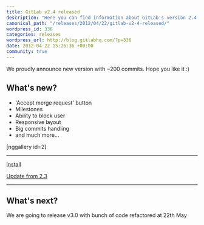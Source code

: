 ```yaml
--- 
title: GitLab v2.4 released
description: "Here you can find information about GitLab's version 2.4 release. Learn more!"
canonical_path: "/releases/2012/04/22/gitlab-v2-4-released/"
wordpress_id: 336
categories: releases
wordpress_url: http://blog.gitlabhq.com/?p=336
date: 2012-04-22 15:26:36 +00:00
community: true
---
```

<p>We proudly announce new version with ~200 commits. Hope you like it :)</p>

<h2>What's new?</h2>
<ul>
	<li>'Accept merge request' button</li>
	<li>Milestones</li>
	<li>Ability to block user</li>
	<li>Responsive layout</li>
	<li>Big commits handling</li>
        <li>and much more...</li>
</ul>


[nggallery id=2]

<hr/>

<a href="https://about.gitlab.com/install/" title="Install">Install</a>

<a href="https://github.com/gitlabhq/gitlabhq/wiki/From-2.3-to-2.4" title="Update from 2.3">Update from 2.3</a>

<hr/>



<h2>What's next?</h2>

<p>We are going to release v3.0 with bunch of code refactored at 22th May</p>
